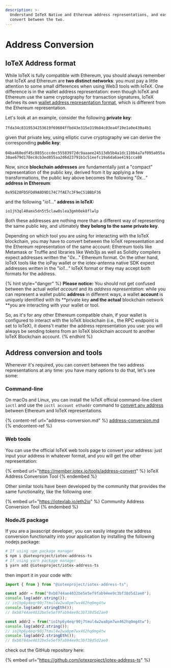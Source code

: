 ```yaml
---
description: >-
  Understand IoTeX Native and Ethereum address representations, and easily
  convert between the two.
---
```


# Address Conversion

## IoTeX Address format

While IoTeX is fully compatible with Ethereum, you should always remember that IoTeX and Ethereum are **two distinct networks**: you must pay a little attention to some small differences when using Web3 tools with IoTeX. One difference is in the wallet address representation: even though IoTeX and Ethereum use the same cryptography for transaction signatures, IoTeX defines its own [wallet address representation format](accounts-cryptography.md), which is different from the Ethereum representation.

Let's look at an example, consider the following **private key**:\
\
`7fda34c8319534253619f69604ffbd43e315e319b84c03ea4f19e1a0e439a4b1`

given that private key, using elliptic curve cryptography we can derive the corresponding **public key**:\
\
`04ba460edf45c8855cccdec55583972dc9aaaee24513db5b4a1dc110b4a7af095a055a38ae679d178ec8cb3ed855aa2d6d23791b1c51eefc19a6da6ae4191cca80`

Now, since **blockchain addresses** are fundamentally just a "compact" representation of the public key, derived from it by applying a few transformations, the public key above becomes the following "_0x..."_ **address in Ethereum**:

`0x95E20FD5FDd9A8D9D174C7fAE7c3F9eC51BBbF36`

and the following "_io1..."_ **address in IoTeX:**

`io1jh3ql40amx5dn5t5claw0slea3gmh0ek8flwlp`

Both these addresses are nothing more than a different way of representing the same public key, and ultimately **they belong to the same private key**. 

Depending on which tool you are using for interacting with the IoTeX blockchain, you may have to convert between the IoTeX representation and the Ethereum representation of the same account: Ethereum tools like Metamask or Truffle and libraries like Web3js as well as Solidity compilers expect addresses written the "_0x.._." Ethereum format. On the other hand, IoTeX tools like the ioPay wallet or the iotex-antenna native SDK expect addresses written in the "_io1..."_ IoTeX format or they may accept both formats for the address.

{% hint style="danger" %}
**Please notice:** You should not get confused between the actual _wallet account_ and its _address representation_: while you can represent a wallet public **address** in different ways, a wallet **account** is uniquely identified with its **private key **and the actual** blockchain network **you are interacting with your wallet or tool. 

So, as it's for any other Ethereum compatible chain, if your wallet is configured to interact with the IoTeX blockchain (i.e., the RPC endpoint is set to IoTeX), it doens't matter the address representation you use: you will always be sending tokens from an IoTeX blockchain account to another IoTeX Blockchain account.
{% endhint %}



## Address conversion and tools

Whenever it's required, you can convert between the two address representations at any time: you have many options to do that, let's see some:

### Command-line

On macOs and Linux, you can install the IoTeX official command-line client `ioctl` and use the `ioctl account ethaddr` command to [convert any address ](https://docs.iotex.io/reference/ioctl-cli-reference/accounts#iotex-eth-address-conversion)between Ethereum and IoTeX representations.

{% content-ref url="address-conversion.md" %}
[address-conversion.md](address-conversion.md)
{% endcontent-ref %}

### Web tools

You can use the official IoTeX web tools page to convert your address: just input your address in whatever format, and you will get the other representation:

{% embed url="https://member.iotex.io/tools/address-convert" %}
IoTeX Address Conversion Tool
{% endembed %}

Other similar tools have been developed by the community that provides the same functionality, like the following one:

{% embed url="https://iotexlab.io/eth2io" %}
Community Address Conversion Tool
{% endembed %}

### NodeJS package

If you are a javascript developer, you can easily integrate the address conversion functionality into your application by installing the following nodejs package:

```bash
# If using npm package manager
$ npm i @iotexproject/iotex-address-ts
# If using yarn package manager
$ yarn add @iotexproject/iotex-address-ts
```

then import it in your code with:

```javascript
import { from } from "@iotexproject/iotex-address-ts";

const addr = from("0xb8744ae4032be5e5ef9fab94ee9c3bf38d5d2ae0");
console.log(addr.string());
// io1hp6y4eqr90j7tmul4w2wa8pm7wx462hq0mg4tw
console.log(addr.stringEth());
// 0xb8744ae4032be5e5ef9fab94ee9c3bf38d5d2ae0

const addr2 = from("io1hp6y4eqr90j7tmul4w2wa8pm7wx462hq0mg4tw");
console.log(addr2.string());
// io1hp6y4eqr90j7tmul4w2wa8pm7wx462hq0mg4tw
console.log(addr2.stringEth());
// 0xb8744ae4032be5e5ef9fab94ee9c3bf38d5d2ae0
```

check out the GitHub repository here:

{% embed url="https://github.com/iotexproject/iotex-address-ts" %}

